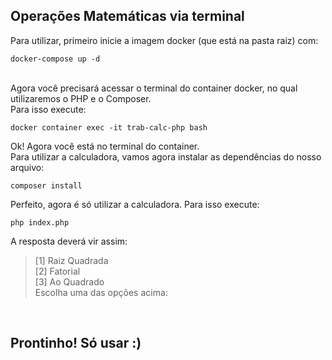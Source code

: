 ## Operações Matemáticas via terminal

Para utilizar, primeiro inicie a imagem docker (que está na pasta raiz) com:
``` 
docker-compose up -d
```
<br>Agora você precisará acessar o terminal do container docker, no qual utilizaremos o PHP e o Composer. <br>
Para isso execute:
```
docker container exec -it trab-calc-php bash
```
Ok! Agora você está no terminal do container.
<br>
Para utilizar a calculadora, vamos agora instalar as dependências do nosso arquivo:
```
composer install
```
Perfeito, agora é só utilizar a calculadora.
Para isso execute: 
``` 
php index.php
```
A resposta deverá vir assim:
> [1] Raiz Quadrada <br>
> [2] Fatorial <br>
> [3] Ao Quadrado <br>
> Escolha uma das opções acima:
</blockquote>
<br>
<h2> Prontinho! Só usar :)